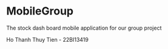 # MobileGroup
The stock dash board mobile application for our group project  

Ho Thanh Thuy Tien - 22BI13419